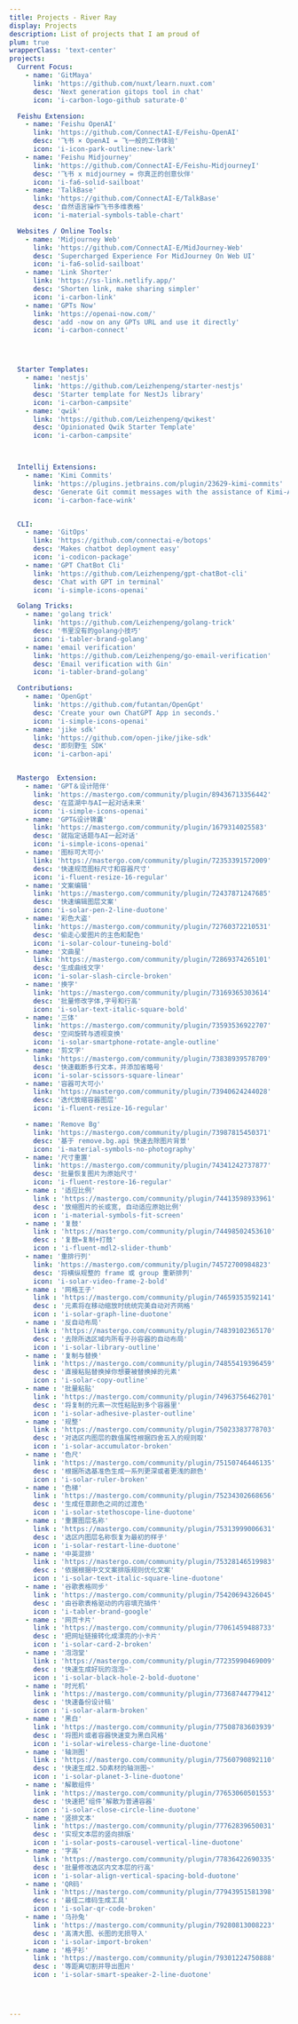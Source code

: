 ```yaml
---
title: Projects - River Ray
display: Projects
description: List of projects that I am proud of
plum: true
wrapperClass: 'text-center'
projects:
  Current Focus:
    - name: 'GitMaya'
      link: 'https://github.com/nuxt/learn.nuxt.com'
      desc: 'Next generation gitops tool in chat'
      icon: 'i-carbon-logo-github saturate-0'

  Feishu Extension:
    - name: 'Feishu OpenAI'
      link: 'https://github.com/ConnectAI-E/Feishu-OpenAI'
      desc: '飞书 × OpenAI = 飞一般的工作体验'
      icon: 'i-icon-park-outline:new-lark'
    - name: 'Feishu Midjourney'
      link: 'https://github.com/ConnectAI-E/Feishu-MidjourneyI'
      desc: '飞书 x midjourney = 你真正的创意伙伴'
      icon: 'i-fa6-solid-sailboat'
    - name: 'TalkBase'
      link: 'https://github.com/ConnectAI-E/TalkBase'
      desc: '自然语言操作飞书多维表格'
      icon: 'i-material-symbols-table-chart'

  Websites / Online Tools:
    - name: 'Midjourney Web'
      link: 'https://github.com/ConnectAI-E/MidJourney-Web'
      desc: 'Supercharged Experience For MidJourney On Web UI'
      icon: 'i-fa6-solid-sailboat'
    - name: 'Link Shorter'
      link: 'https://ss-link.netlify.app/'
      desc: 'Shorten link, make sharing simpler'
      icon: 'i-carbon-link'
    - name: 'GPTs Now'
      link: 'https://openai-now.com/'
      desc: 'add -now on any GPTs URL and use it directly'
      icon: 'i-carbon-connect'




  Starter Templates:
    - name: 'nestjs'
      link: 'https://github.com/Leizhenpeng/starter-nestjs'
      desc: 'Starter template for NestJs library'
      icon: 'i-carbon-campsite'
    - name: 'qwik'
      link: 'https://github.com/Leizhenpeng/qwikest'
      desc: 'Opinionated Qwik Starter Template'
      icon: 'i-carbon-campsite'



  Intellij Extensions:
    - name: 'Kimi Commits'
      link: 'https://plugins.jetbrains.com/plugin/23629-kimi-commits'
      desc: 'Generate Git commit messages with the assistance of Kimi-AI, making code commits a breeze.'
      icon: 'i-carbon-face-wink'


  CLI:
    - name: 'GitOps'
      link: 'https://github.com/connectai-e/botops'
      desc: 'Makes chatbot deployment easy'
      icon: 'i-codicon-package'
    - name: 'GPT ChatBot Cli'
      link: 'https://github.com/Leizhenpeng/gpt-chatBot-cli'
      desc: 'Chat with GPT in terminal'
      icon: 'i-simple-icons-openai'

  Golang Tricks:
    - name: 'golang trick'
      link: 'https://github.com/Leizhenpeng/golang-trick'
      desc: '书里没有的golang小技巧'
      icon: 'i-tabler-brand-golang'
    - name: 'email verification'
      link: 'https://github.com/Leizhenpeng/go-email-verification'
      desc: 'Email verification with Gin'
      icon: 'i-tabler-brand-golang'

  Contributions:
    - name: 'OpenGpt'
      link: 'https://github.com/futantan/OpenGpt'
      desc: 'Create your own ChatGPT App in seconds.'
      icon: 'i-simple-icons-openai'
    - name: 'jike sdk'
      link: 'https://github.com/open-jike/jike-sdk'
      desc: '即刻野生 SDK'
      icon: 'i-carbon-api'


  Mastergo  Extension:
    - name: 'GPT＆设计陪伴'
      link: 'https://mastergo.com/community/plugin/89436713356442'
      desc: '在蓝湖中与AI一起对话未来'
      icon: 'i-simple-icons-openai'
    - name: 'GPT&设计锦囊'
      link: 'https://mastergo.com/community/plugin/1679314025583'
      desc: '就指定话题与AI一起对话'
      icon: 'i-simple-icons-openai'
    - name: '图标可大可小'
      link: 'https://mastergo.com/community/plugin/72353391572009'
      desc: '快速规范图标尺寸和容器尺寸'
      icon: 'i-fluent-resize-16-regular'
    - name: '文案编辑'
      link: 'https://mastergo.com/community/plugin/72437871247685'
      desc: '快速编辑图层文案'
      icon: 'i-solar-pen-2-line-duotone'
    - name: '彩色大盗'
      link: 'https://mastergo.com/community/plugin/72760372210531'
      desc: '偷走心爱图片的主色和配色'
      icon: 'i-solar-colour-tuneing-bold'
    - name: '文曲星'
      link: 'https://mastergo.com/community/plugin/72869374265101'
      desc: '生成曲线文字'
      icon: 'i-solar-slash-circle-broken'
    - name: '换字'
      link: 'https://mastergo.com/community/plugin/73169365303614'
      desc: '批量修改字体,字号和行高'
      icon: 'i-solar-text-italic-square-bold'
    - name: '三体'
      link: 'https://mastergo.com/community/plugin/73593536922707'
      desc: '空间旋转与透视变换'
      icon: 'i-solar-smartphone-rotate-angle-outline'
    - name: '剪文字'
      link: 'https://mastergo.com/community/plugin/73838939578709'
      desc: '快速截断多行文本，并添加省略号'
      icon: 'i-solar-scissors-square-linear'
    - name: '容器可大可小'
      link: 'https://mastergo.com/community/plugin/73940624244028'
      desc: '迭代放缩容器图层'
      icon: 'i-fluent-resize-16-regular'

    - name: 'Remove Bg'
      link: 'https://mastergo.com/community/plugin/73987815450371' 
      desc: '基于 remove.bg.api 快速去除图片背景' 
      icon: 'i-material-symbols-no-photography'
    - name: '尺寸重置'
      link: 'https://mastergo.com/community/plugin/74341242737877'
      desc: '批量恢复图片为原始尺寸'
      icon: 'i-fluent-restore-16-regular'
    - name : '适应比例'
      link : 'https://mastergo.com/community/plugin/74413598933961'
      desc : '放缩图片的长或宽, 自动适应原始比例'
      icon : 'i-material-symbols-fit-screen'
    - name : '复鼓'
      link : 'https://mastergo.com/community/plugin/74498502453610'
      desc : '复鼓=复制+打鼓'
      icon : 'i-fluent-mdl2-slider-thumb'
    - name: '重排行列'
      link: 'https://mastergo.com/community/plugin/74572700984823'
      desc: '将横纵规整的 frame 或 group 重新排列'
      icon: 'i-solar-video-frame-2-bold'
    - name : '网格王子'
      link : 'https://mastergo.com/community/plugin/74659353592141'
      desc : '元素将在移动缩放时统统完美自动对齐网格'
      icon : 'i-solar-graph-line-duotone'   
    - name : '反自动布局'
      link : 'https://mastergo.com/community/plugin/74839102365170'
      desc : '去除所选区域内所有子孙容器的自动布局'
      icon : 'i-solar-library-outline'
    - name : '复制与替换'
      link : 'https://mastergo.com/community/plugin/74855419396459'
      desc : '直接粘贴替换掉你想要被替换掉的元素'
      icon : 'i-solar-copy-outline'
    - name : '批量粘贴'
      link : 'https://mastergo.com/community/plugin/74963756462701'
      desc : '将复制的元素一次性粘贴到多个容器里'
      icon : 'i-solar-adhesive-plaster-outline'
    - name : '规整'
      link : 'https://mastergo.com/community/plugin/75023383778703'  
      desc : '对选区内图层的数值属性根据四舍五入的规则取'
      icon : 'i-solar-accumulator-broken'
    - name : '色尺'
      link : 'https://mastergo.com/community/plugin/75150746446135'
      desc : '根据所选基准色生成一系列更深或者更浅的颜色'
      icon : 'i-solar-ruler-broken'     
    - name : '色梯'
      link : 'https://mastergo.com/community/plugin/75234302668656'
      desc : '生成任意颜色之间的过渡色'
      icon : 'i-solar-stethoscope-line-duotone'
    - name : '重置图层名称'
      link : 'https://mastergo.com/community/plugin/75313999006631'
      desc : '选区内图层名称恢复为最初的样子'
      icon : 'i-solar-restart-line-duotone'
    - name : '中英混排'
      link : 'https://mastergo.com/community/plugin/75328146519983'
      desc : '依据根据中文文案排版规则优化文案'
      icon : 'i-solar-text-italic-square-line-duotone'
    - name : '谷歌表格同步'
      link : 'https://mastergo.com/community/plugin/75420694326045'
      desc : '由谷歌表格驱动的内容填充插件'
      icon : 'i-tabler-brand-google'
    - name : '网页卡片'
      link : 'https://mastergo.com/community/plugin/77061459488733'
      desc : '把网址链接转化成漂亮的小卡片'
      icon : 'i-solar-card-2-broken'
    - name : '泡泡堂'
      link : 'https://mastergo.com/community/plugin/77235990469009'
      desc : '快速生成好玩的泡泡~'
      icon : 'i-solar-black-hole-2-bold-duotone'
    - name : '时光机'
      link : 'https://mastergo.com/community/plugin/77368744779412'
      desc : '快速备份设计稿'
      icon : 'i-solar-alarm-broken'
    - name : '黑白'
      link : 'https://mastergo.com/community/plugin/77508783603939'
      desc : '将图片或者容器快速变为黑白风格'
      icon : 'i-solar-wireless-charge-line-duotone'
    - name : '轴测图'
      link : 'https://mastergo.com/community/plugin/77560790892110'
      desc : '快速生成2.5D素材的轴测图~'
      icon : 'i-solar-planet-3-line-duotone' 
    - name : '解散组件'
      link : 'https://mastergo.com/community/plugin/77653060501553'
      desc : '快速把‘组件’解散为普通容器'
      icon : 'i-solar-close-circle-line-duotone'
    - name : '竖排文本'
      link : 'https://mastergo.com/community/plugin/77762839650031'
      desc : '实现文本层的竖向排版'
      icon : 'i-solar-posts-carousel-vertical-line-duotone'
    - name : '字高'
      link : 'https://mastergo.com/community/plugin/77836422690335'
      desc : '批量修改选区内文本层的行高'
      icon : 'i-solar-align-vertical-spacing-bold-duotone'
    - name : 'QR码'
      link : 'https://mastergo.com/community/plugin/77943951581398'
      desc : '最佳二维码生成工具'
      icon : 'i-solar-qr-code-broken'
    - name : '乌孙兔'
      link : 'https://mastergo.com/community/plugin/79280813008223'
      desc : '高清大图、长图的无损导入'
      icon : 'i-solar-import-broken'
    - name : '格子衫'
      link : 'https://mastergo.com/community/plugin/79301224750888'
      desc : '等距离切割并导出图片'
      icon : 'i-solar-smart-speaker-2-line-duotone'




---
```


<!-- @layout-full-width -->

<ListProjects :projects="frontmatter.projects" />

